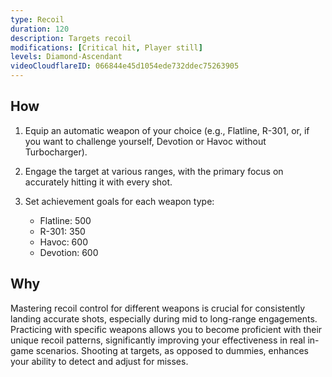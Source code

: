 ```yaml
---
type: Recoil
duration: 120
description: Targets recoil
modifications: [Critical hit, Player still]
levels: Diamond-Ascendant
videoCloudflareID: 066844e45d1054ede732ddec75263905
---
```


## How

1. Equip an automatic weapon of your choice (e.g., Flatline, R-301, or, if you want to challenge yourself, Devotion or Havoc without Turbocharger).

2. Engage the target at various ranges, with the primary focus on accurately hitting it with every shot.

3. Set achievement goals for each weapon type:
   - Flatline: 500
   - R-301: 350
   - Havoc: 600
   - Devotion: 600

## Why

Mastering recoil control for different weapons is crucial for consistently landing accurate shots, especially during mid to long-range engagements. Practicing with specific weapons allows you to become proficient with their unique recoil patterns, significantly improving your effectiveness in real in-game scenarios. Shooting at targets, as opposed to dummies, enhances your ability to detect and adjust for misses.
